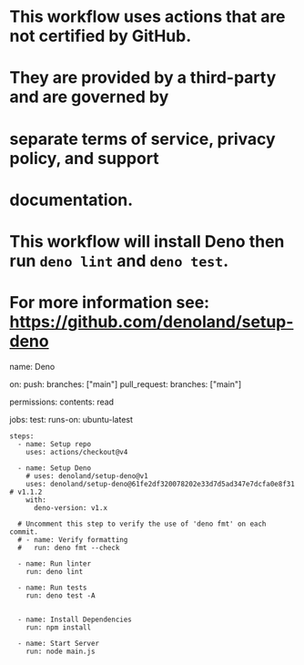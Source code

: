 # This workflow uses actions that are not certified by GitHub.
# They are provided by a third-party and are governed by
# separate terms of service, privacy policy, and support
# documentation.

# This workflow will install Deno then run `deno lint` and `deno test`.
# For more information see: https://github.com/denoland/setup-deno

name: Deno

on:
  push:
    branches: ["main"]
  pull_request:
    branches: ["main"]

permissions:
  contents: read

jobs:
  test:
    runs-on: ubuntu-latest

    steps:
      - name: Setup repo
        uses: actions/checkout@v4

      - name: Setup Deno
        # uses: denoland/setup-deno@v1
        uses: denoland/setup-deno@61fe2df320078202e33d7d5ad347e7dcfa0e8f31  # v1.1.2
        with:
          deno-version: v1.x

      # Uncomment this step to verify the use of 'deno fmt' on each commit.
      # - name: Verify formatting
      #   run: deno fmt --check

      - name: Run linter
        run: deno lint

      - name: Run tests
        run: deno test -A


      - name: Install Dependencies
        run: npm install

      - name: Start Server
        run: node main.js
